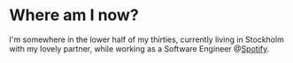 # Where am I now?

I'm somewhere in the lower half of my thirties, currently living in Stockholm with my lovely partner, while working as a Software Engineer @[Spotify](htttps://spotify.com).
